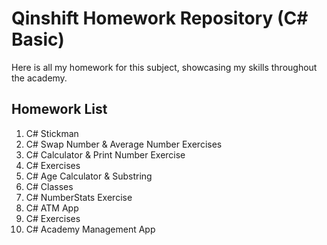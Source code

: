 # Qinshift Homework Repository (C# Basic)
Here is all my homework for this subject, showcasing my skills throughout the academy.

Homework List
----
1. C# Stickman
2. C# Swap Number & Average Number Exercises
3. C# Calculator & Print Number Exercise
4. C# Exercises
5. C# Age Calculator & Substring
6. C# Classes
7. C# NumberStats Exercise
8. C# ATM App
9. C# Exercises
10. C# Academy Management App
